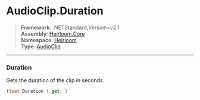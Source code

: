 # AudioClip.Duration

> **Framework**: .NETStandard,Version=v2.1  
> **Assembly**: [Heirloom.Core][0]  
> **Namespace**: [Heirloom][0]  
> **Type**: [AudioClip][1]

--------------------------------------------------------------------------------

### Duration

Gets the duration of the clip in seconds.

```cs
float Duration { get; }
```

[0]: ../Heirloom.Core.md
[1]: Heirloom.AudioClip.md
